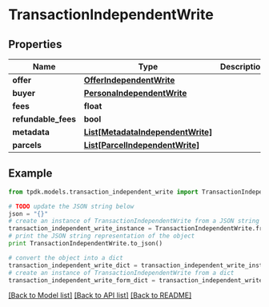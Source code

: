 # TransactionIndependentWrite



## Properties

Name | Type | Description | Notes
------------ | ------------- | ------------- | -------------
**offer** | [**OfferIndependentWrite**](OfferIndependentWrite.md) |  | 
**buyer** | [**PersonaIndependentWrite**](PersonaIndependentWrite.md) |  | 
**fees** | **float** |  | [optional] 
**refundable_fees** | **bool** |  | [optional] 
**metadata** | [**List[MetadataIndependentWrite]**](MetadataIndependentWrite.md) |  | [optional] 
**parcels** | [**List[ParcelIndependentWrite]**](ParcelIndependentWrite.md) |  | [optional] 

## Example

```python
from tpdk.models.transaction_independent_write import TransactionIndependentWrite

# TODO update the JSON string below
json = "{}"
# create an instance of TransactionIndependentWrite from a JSON string
transaction_independent_write_instance = TransactionIndependentWrite.from_json(json)
# print the JSON string representation of the object
print TransactionIndependentWrite.to_json()

# convert the object into a dict
transaction_independent_write_dict = transaction_independent_write_instance.to_dict()
# create an instance of TransactionIndependentWrite from a dict
transaction_independent_write_form_dict = transaction_independent_write.from_dict(transaction_independent_write_dict)
```
[[Back to Model list]](../README.md#documentation-for-models) [[Back to API list]](../README.md#documentation-for-api-endpoints) [[Back to README]](../README.md)


